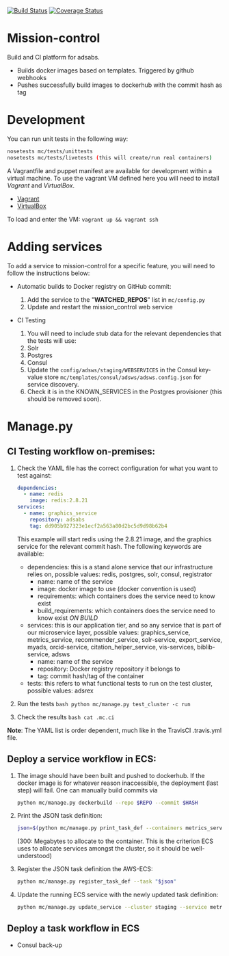 [![Build Status](https://travis-ci.org/adsabs/mission-control.svg?branch=master)](https://travis-ci.org/adsabs/mission-control)
[![Coverage Status](https://coveralls.io/repos/adsabs/mission-control/badge.svg?branch=master&service=github)](https://coveralls.io/github/adsabs/mission-control?branch=master)

# Mission-control

Build and CI platform for adsabs.
  * Builds docker images based on templates. Triggered by github webhooks
  * Pushes successfully build images to dockerhub with the commit hash as tag

# Development

You can run unit tests in the following way:
```bash
nosetests mc/tests/unittests
nosetests mc/tests/livetests (this will create/run real containers)
```

A Vagrantfile and puppet manifest are available for development within a virtual machine. To use the vagrant VM defined here you will need to install *Vagrant* and *VirtualBox*. 

  * [Vagrant](https://docs.vagrantup.com)
  * [VirtualBox](https://www.virtualbox.org)

To load and enter the VM: `vagrant up && vagrant ssh`

# Adding services

To add a service to mission-control for a specific feature, you will need to follow the instructions below:

  * Automatic builds to Docker registry on GitHub commit:
    1. Add the service to the "**WATCHED_REPOS**" list in `mc/config.py`
    2. Update and restart the mission_control web service

  * CI Testing
    1. You will need to include stub data for the relevant dependencies that the tests will use:
      1. Solr
      2. Postgres
      3. Consul
    2. Update the `config/adsws/staging/WEBSERVICES` in the Consul key-value store `mc/templates/consul/adsws/adsws.config.json` for service discovery.
    3. Check it is in the KNOWN_SERVICES in the Postgres provisioner (this should be removed soon).

# Manage.py

## CI Testing workflow on-premises:

  1. Check the YAML file has the correct configuration for what you want to test against:
     ```yml
     dependencies:
       - name: redis
         image: redis:2.8.21
     services:
       - name: graphics_service
         repository: adsabs
         tag: dd905b927323e1ecf2a563a80d2bc5d9d98b62b4
     ```

     This example will start redis using the 2.8.21 image, and the graphics service for the relevant commit hash. The following keywords are available:
       * dependencies: this is a stand alone service that our infrastructure relies on, possible values: redis, postgres, solr, consul, registrator
         * name: name of the service
         * image: docker image to use (docker convention is used)
         * requirements: which containers does the service need to know exist
         * build_requirements: which containers does the service need to know exist *ON BUILD*
       * services: this is our application tier, and so any service that is part of our microservice layer, possible values: graphics_service, metrics_service, recommender_service, solr-service, export_service, myads, orcid-service, citation_helper_service, vis-services, biblib-service, adsws
         * name: name of the service
         * repository: Docker registry repository it belongs to
         * tag: commit hash/tag of the container
       * tests: this refers to what functional tests to run on the test cluster, possible values: adsrex

  2. Run the tests
    ```bash
    python mc/manage.py test_cluster -c run
    ```
  3. Check the results
    ```bash
    cat .mc.ci
    ```

  **Note**: The YAML list is order dependent, much like in the TravisCI .travis.yml file.

## Deploy a service workflow in ECS:

  1. The image should have been built and pushed to dockerhub. If the docker image is for whatever reason inaccessible, the deployment (last step) will fail. One can manually build commits via

      ```bash
      python mc/manage.py dockerbuild --repo $REPO --commit $HASH
      ```

  1. Print the JSON task definition:

      ```bash
      json=$(python mc/manage.py print_task_def --containers metrics_service:a07fc3bf3e1307fff7ac31f7aba85a8576395128 staging 300 --family metrics_service)
      ```

      (300: Megabytes to allocate to the container. This is the criterion ECS uses to allocate services amongst the cluster, so it should be well-understood)

  1. Register the JSON task definition the AWS-ECS:

      ```bash
      python mc/manage.py register_task_def --task "$json"
      ```

  1. Update the running ECS service with the newly updated task definition:

      ```bash
      python mc/manage.py update_service --cluster staging --service metrics_service --desiredCount 1 --taskDefinition metrics_service
      ```

## Deploy a task workflow in ECS

 * Consul back-up

